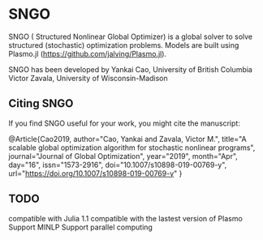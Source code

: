 
# SNGO
SNGO ( Structured Nonlinear Global Optimizer) is a global solver to solve structured (stochastic) optimization problems. Models are built using Plasmo.jl (https://github.com/jalving/Plasmo.jl).

SNGO has been developed by 
Yankai Cao, University of British Columbia
Victor Zavala, University of Wisconsin-Madison


## Citing SNGO
If you find SNGO useful for your work, you might cite the manuscript:

@Article{Cao2019,
author="Cao, Yankai
and Zavala, Victor M.",
title="A scalable global optimization algorithm for stochastic nonlinear programs",
journal="Journal of Global Optimization",
year="2019",
month="Apr",
day="16",
issn="1573-2916",
doi="10.1007/s10898-019-00769-y",
url="https://doi.org/10.1007/s10898-019-00769-y"
}



## TODO
compatible with Julia 1.1
compatible with the lastest version of Plasmo
Support MINLP
Support parallel computing
